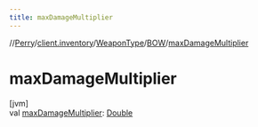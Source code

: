 ```yaml
---
title: maxDamageMultiplier
---
```

//[Perry](../../../../index.html)/[client.inventory](../../index.html)/[WeaponType](../index.html)/[BOW](index.html)/[maxDamageMultiplier](max-damage-multiplier.html)



# maxDamageMultiplier



[jvm]\
val [maxDamageMultiplier](max-damage-multiplier.html): [Double](https://kotlinlang.org/api/latest/jvm/stdlib/kotlin/-double/index.html)




